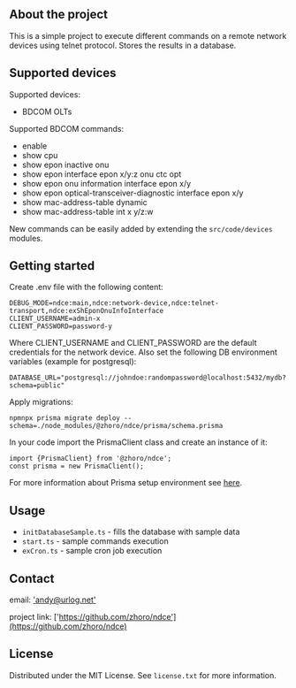 ## About the project

This is a simple project to execute different commands on a remote network devices using telnet protocol.
Stores the results in a database.

## Supported devices

Supported devices:

- BDCOM OLTs

Supported BDCOM commands:

- enable
- show cpu
- show epon inactive onu
- show epon interface epon x/y:z onu ctc opt
- show epon onu information interface epon x/y
- show epon optical-transceiver-diagnostic interface epon x/y
- show mac-address-table dynamic
- show mac-address-table int x y/z:w

New commands can be easily added by extending the `src/code/devices` modules.

## Getting started

Create .env file with the following content:

```
DEBUG_MODE=ndce:main,ndce:network-device,ndce:telnet-transport,ndce:exShEponOnuInfoInterface
CLIENT_USERNAME=admin-x
CLIENT_PASSWORD=password-y
```

Where CLIENT_USERNAME and CLIENT_PASSWORD are the default credentials for the network device.
Also set the following DB environment variables (example for postgresql):

```
DATABASE_URL="postgresql://johndoe:randompassword@localhost:5432/mydb?schema=public"
```

Apply migrations:

```
npmnpx prisma migrate deploy --schema=./node_modules/@zhoro/ndce/prisma/schema.prisma
```

In your code import the PrismaClient class and create an instance of it:

```
import {PrismaClient} from '@zhoro/ndce';
const prisma = new PrismaClient();

```


For more information about Prisma setup environment see [here](https://pris.ly/d/getting-started).

## Usage

- `initDatabaseSample.ts` - fills the database with sample data
- `start.ts` - sample commands execution
- `exCron.ts` - sample cron job execution

## Contact

email: ['andy@urlog.net'](mailto:andy@urlog.net)

project link: ['https://github.com/zhoro/ndce'](https://github.com/zhoro/ndce)

## License

Distributed under the MIT License. See `license.txt` for more information.
